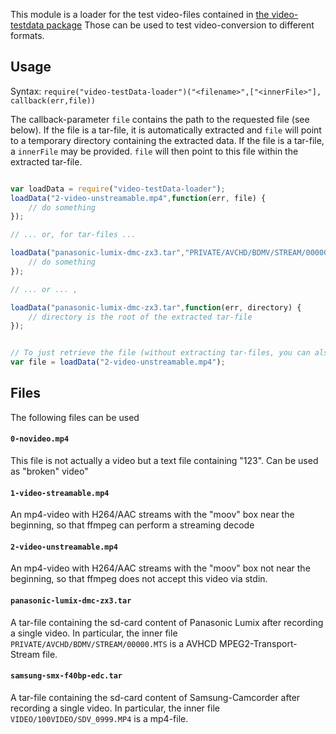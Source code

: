 This module is a loader for the test video-files contained
in [the video-testdata package](http://github.com/nknapp/video-testdata)
Those can be used to test video-conversion to different formats.

## Usage

Syntax: `require("video-testData-loader")("<filename>",["<innerFile>"], callback(err,file))`

The callback-parameter `file` contains the path to the requested file (see below).
If the file is a tar-file, it is automatically extracted and `file` will point to
a temporary directory containing the extracted data.
If the file is a tar-file, a `innerFile` may be provided. `file` will then point to
this file within the extracted tar-file.


```js

var loadData = require("video-testData-loader");
loadData("2-video-unstreamable.mp4",function(err, file) {
    // do something
});

// ... or, for tar-files ...

loadData("panasonic-lumix-dmc-zx3.tar","PRIVATE/AVCHD/BDMV/STREAM/00000.MTS",function(err, file) {
    // do something
});

// ... or ... ,

loadData("panasonic-lumix-dmc-zx3.tar",function(err, directory) {
    // directory is the root of the extracted tar-file
});


// To just retrieve the file (without extracting tar-files, you can also do:
var file = loadData("2-video-unstreamable.mp4");
```

## Files

The following files can be used

#### `0-novideo.mp4`

This file is not actually a video but a text file containing "123". Can be used as "broken" video"

#### `1-video-streamable.mp4`

An mp4-video with H264/AAC streams with the "moov" box near the beginning, so that ffmpeg can
perform a streaming decode

#### `2-video-unstreamable.mp4`

An mp4-video with H264/AAC streams with the "moov" box not near the beginning, so that ffmpeg does not
accept this video via stdin.

#### `panasonic-lumix-dmc-zx3.tar`

A tar-file containing the sd-card content of Panasonic Lumix after recording a single video.
In particular, the inner file `PRIVATE/AVCHD/BDMV/STREAM/00000.MTS` is a AVHCD MPEG2-Transport-
Stream file.

#### `samsung-smx-f40bp-edc.tar`

A tar-file containing the sd-card content of Samsung-Camcorder after recording a single video.
In particular, the inner file `VIDEO/100VIDEO/SDV_0999.MP4` is a mp4-file.

